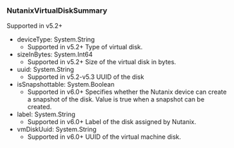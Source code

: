 ### NutanixVirtualDiskSummary
Supported in v5.2+

- deviceType: System.String
  - Supported in v5.2+
  Type of virtual disk.
- sizeInBytes: System.Int64
  - Supported in v5.2+
  Size of the virtual disk in bytes.
- uuid: System.String
  - Supported in v5.2-v5.3
  UUID of the disk
- isSnapshottable: System.Boolean
  - Supported in v6.0+
  Specifies whether the Nutanix device can create a snapshot of the disk. Value is true when a snapshot can be created.
- label: System.String
  - Supported in v6.0+
  Label of the disk assigned by Nutanix.
- vmDiskUuid: System.String
  - Supported in v6.0+
  UUID of the virtual machine disk.
